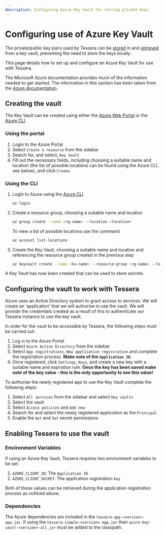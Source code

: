 ```yaml
---
description: Configuring Azure Key Vault for storing private keys
---
```


# Configuring use of Azure Key Vault

The private/public key pairs used by Tessera can be [stored](../Keys.md) in and [retrieved](../Keys.md) from a key vault, preventing the need to store the keys locally.

This page details how to set up and configure an Azure Key Vault for use with Tessera.

The Microsoft Azure documentation provides much of the information needed to get started.  The information
in this section has been taken from the [Azure documentation](https://docs.microsoft.com/en-us/azure/key-vault).

## Creating the vault

The Key Vault can be created using either the [Azure Web Portal](https://azure.microsoft.com/en-gb/features/azure-portal/) or the [Azure CLI](https://docs.microsoft.com/en-gb/cli/azure/install-azure-cli?view=azure-cli-latest).

### Using the portal

1. Login to the Azure Portal
1. Select `Create a resource` from the sidebar
1. Search for, and select, `Key Vault`
1. Fill out the necessary fields, including choosing a suitable name and location (the list of possible locations can be found using the Azure CLI, see below), and click `Create`

### Using the CLI

1. Login to Azure using the [Azure CLI](https://docs.microsoft.com/en-gb/cli/azure/install-azure-cli?view=azure-cli-latest)

    ```bash
    az login
    ```

1. Create a resource group, choosing a suitable name and location

    ```bash
    az group create --name <rg-name> --location <location>
    ```

    To view a list of possible locations use the command

    ```bash
    az account list-locations
    ```

1. Create the Key Vault, choosing a suitable name and location and referencing the resource group created in the previous step

    ```bash
    az keyvault create --name <kv-name> --resource-group <rg-name> --location <location>
    ```
A Key Vault has now been created that can be used to store secrets.

## Configuring the vault to work with Tessera
Azure uses an Active Directory system to grant access to services.  We will create an 'application' that we will authorise to use the vault.  We will provide the credentials created as a result of this to authenticate our Tessera instance to use the key vault.

In order for the vault to be accessible by Tessera, the following steps must be carried out:

1. Log in to the Azure Portal
1. Select `Azure Active Directory` from the sidebar
1. Select `App registrations`, `New application registration` and complete the registration process. **Make note of the `Application ID`**.
1. Once registered, click `Settings`, `Keys`, and create a new key with a suitable name and expiration rule. **Once the key has been saved make note of the key value - this is the only opportunity to see this value!**

To authorise the newly registered app to use the Key Vault complete the following steps:

1. Select `All services` from the sidebar and select `Key vaults`
1. Select the vault
1. Select `Access policies` and `Add new`
1. Search for and select the newly registered application as the `Principal`
1. Enable the `Get` and `Set` secret permissions

## Enabling Tessera to use the vault

### Environment Variables

If using an Azure Key Vault, Tessera requires two environment variables to be set:

1. `AZURE_CLIENT_ID`: The `Application ID`
1. `AZURE_CLIENT_SECRET`: The application registration `key`

Both of these values can be retrieved during the application registration process as outlined above.

### Dependencies
The Azure dependencies are included in the `tessera-app-<version>-app.jar`.  If using the `tessera-simple-<version>-app.jar` then `azure-key-vault-<version>-all.jar` must be added to the classpath.
